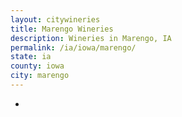 ```yaml
---
layout: citywineries
title: Marengo Wineries
description: Wineries in Marengo, IA
permalink: /ia/iowa/marengo/
state: ia
county: iowa
city: marengo
---
```

-
